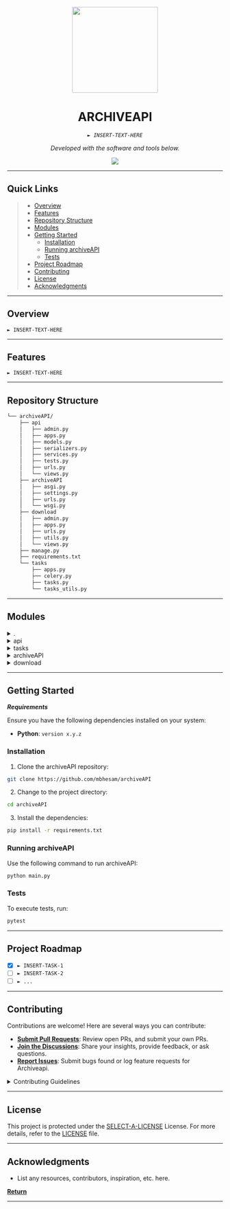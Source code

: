 <p align="center">
  <img src="https://github.com/mbhesam/archiveAPI/blob/main/cover.png" width="200" />
</p>
<p align="center">
    <h1 align="center">ARCHIVEAPI</h1>
</p>
<p align="center">
    <em><code>► INSERT-TEXT-HERE</code></em>
</p>
<p align="center">
	<!-- Shields.io badges not used with skill icons. --><p>
<p align="center">
		<em>Developed with the software and tools below.</em>
</p>
<p align="center">
	<a href="https://skillicons.dev">
		<img src="https://skillicons.dev/icons?i=md,py">
	</a></p>
<hr>

##  Quick Links

> - [ Overview](#-overview)
> - [ Features](#-features)
> - [ Repository Structure](#-repository-structure)
> - [ Modules](#-modules)
> - [ Getting Started](#-getting-started)
>   - [ Installation](#-installation)
>   - [ Running archiveAPI](#-running-archiveAPI)
>   - [ Tests](#-tests)
> - [ Project Roadmap](#-project-roadmap)
> - [ Contributing](#-contributing)
> - [ License](#-license)
> - [ Acknowledgments](#-acknowledgments)

---

##  Overview

<code>► INSERT-TEXT-HERE</code>

---

##  Features

<code>► INSERT-TEXT-HERE</code>

---

##  Repository Structure

```sh
└── archiveAPI/
    ├── api
    │   ├── admin.py
    │   ├── apps.py
    │   ├── models.py
    │   ├── serializers.py
    │   ├── services.py
    │   ├── tests.py
    │   ├── urls.py
    │   └── views.py
    ├── archiveAPI
    │   ├── asgi.py
    │   ├── settings.py
    │   ├── urls.py
    │   └── wsgi.py
    ├── download
    │   ├── admin.py
    │   ├── apps.py
    │   ├── urls.py
    │   ├── utils.py
    │   └── views.py
    ├── manage.py
    ├── requirements.txt
    └── tasks
        ├── apps.py
        ├── celery.py
        ├── tasks.py
        └── tasks_utils.py
```

---

##  Modules

<details closed><summary>.</summary>

| File                                                                                   | Summary                         |
| ---                                                                                    | ---                             |
| [.gitignore](https://github.com/mbhesam/archiveAPI/blob/master/.gitignore)             | <code>► INSERT-TEXT-HERE</code> |
| [requirements.txt](https://github.com/mbhesam/archiveAPI/blob/master/requirements.txt) | <code>► INSERT-TEXT-HERE</code> |
| [manage.py](https://github.com/mbhesam/archiveAPI/blob/master/manage.py)               | <code>► INSERT-TEXT-HERE</code> |

</details>

<details closed><summary>api</summary>

| File                                                                                   | Summary                         |
| ---                                                                                    | ---                             |
| [admin.py](https://github.com/mbhesam/archiveAPI/blob/master/api/admin.py)             | <code>► INSERT-TEXT-HERE</code> |
| [views.py](https://github.com/mbhesam/archiveAPI/blob/master/api/views.py)             | <code>► INSERT-TEXT-HERE</code> |
| [apps.py](https://github.com/mbhesam/archiveAPI/blob/master/api/apps.py)               | <code>► INSERT-TEXT-HERE</code> |
| [tests.py](https://github.com/mbhesam/archiveAPI/blob/master/api/tests.py)             | <code>► INSERT-TEXT-HERE</code> |
| [services.py](https://github.com/mbhesam/archiveAPI/blob/master/api/services.py)       | <code>► INSERT-TEXT-HERE</code> |
| [models.py](https://github.com/mbhesam/archiveAPI/blob/master/api/models.py)           | <code>► INSERT-TEXT-HERE</code> |
| [serializers.py](https://github.com/mbhesam/archiveAPI/blob/master/api/serializers.py) | <code>► INSERT-TEXT-HERE</code> |
| [urls.py](https://github.com/mbhesam/archiveAPI/blob/master/api/urls.py)               | <code>► INSERT-TEXT-HERE</code> |

</details>

<details closed><summary>tasks</summary>

| File                                                                                     | Summary                         |
| ---                                                                                      | ---                             |
| [tasks.py](https://github.com/mbhesam/archiveAPI/blob/master/tasks/tasks.py)             | <code>► INSERT-TEXT-HERE</code> |
| [apps.py](https://github.com/mbhesam/archiveAPI/blob/master/tasks/apps.py)               | <code>► INSERT-TEXT-HERE</code> |
| [tasks_utils.py](https://github.com/mbhesam/archiveAPI/blob/master/tasks/tasks_utils.py) | <code>► INSERT-TEXT-HERE</code> |
| [celery.py](https://github.com/mbhesam/archiveAPI/blob/master/tasks/celery.py)           | <code>► INSERT-TEXT-HERE</code> |

</details>

<details closed><summary>archiveAPI</summary>

| File                                                                                    | Summary                         |
| ---                                                                                     | ---                             |
| [asgi.py](https://github.com/mbhesam/archiveAPI/blob/master/archiveAPI/asgi.py)         | <code>► INSERT-TEXT-HERE</code> |
| [wsgi.py](https://github.com/mbhesam/archiveAPI/blob/master/archiveAPI/wsgi.py)         | <code>► INSERT-TEXT-HERE</code> |
| [settings.py](https://github.com/mbhesam/archiveAPI/blob/master/archiveAPI/settings.py) | <code>► INSERT-TEXT-HERE</code> |
| [urls.py](https://github.com/mbhesam/archiveAPI/blob/master/archiveAPI/urls.py)         | <code>► INSERT-TEXT-HERE</code> |

</details>

<details closed><summary>download</summary>

| File                                                                            | Summary                         |
| ---                                                                             | ---                             |
| [admin.py](https://github.com/mbhesam/archiveAPI/blob/master/download/admin.py) | <code>► INSERT-TEXT-HERE</code> |
| [views.py](https://github.com/mbhesam/archiveAPI/blob/master/download/views.py) | <code>► INSERT-TEXT-HERE</code> |
| [utils.py](https://github.com/mbhesam/archiveAPI/blob/master/download/utils.py) | <code>► INSERT-TEXT-HERE</code> |
| [apps.py](https://github.com/mbhesam/archiveAPI/blob/master/download/apps.py)   | <code>► INSERT-TEXT-HERE</code> |
| [urls.py](https://github.com/mbhesam/archiveAPI/blob/master/download/urls.py)   | <code>► INSERT-TEXT-HERE</code> |

</details>

---

##  Getting Started

***Requirements***

Ensure you have the following dependencies installed on your system:

* **Python**: `version x.y.z`

###  Installation

1. Clone the archiveAPI repository:

```sh
git clone https://github.com/mbhesam/archiveAPI
```

2. Change to the project directory:

```sh
cd archiveAPI
```

3. Install the dependencies:

```sh
pip install -r requirements.txt
```

###  Running archiveAPI

Use the following command to run archiveAPI:

```sh
python main.py
```

###  Tests

To execute tests, run:

```sh
pytest
```

---

##  Project Roadmap

- [X] `► INSERT-TASK-1`
- [ ] `► INSERT-TASK-2`
- [ ] `► ...`

---

##  Contributing

Contributions are welcome! Here are several ways you can contribute:

- **[Submit Pull Requests](https://github/mbhesam/archiveAPI/blob/main/CONTRIBUTING.md)**: Review open PRs, and submit your own PRs.
- **[Join the Discussions](https://github/mbhesam/archiveAPI/discussions)**: Share your insights, provide feedback, or ask questions.
- **[Report Issues](https://github/mbhesam/archiveAPI/issues)**: Submit bugs found or log feature requests for Archiveapi.

<details closed>
    <summary>Contributing Guidelines</summary>

1. **Fork the Repository**: Start by forking the project repository to your GitHub account.
2. **Clone Locally**: Clone the forked repository to your local machine using a Git client.
   ```sh
   git clone https://github.com/mbhesam/archiveAPI
   ```
3. **Create a New Branch**: Always work on a new branch, giving it a descriptive name.
   ```sh
   git checkout -b new-feature-x
   ```
4. **Make Your Changes**: Develop and test your changes locally.
5. **Commit Your Changes**: Commit with a clear message describing your updates.
   ```sh
   git commit -m 'Implemented new feature x.'
   ```
6. **Push to GitHub**: Push the changes to your forked repository.
   ```sh
   git push origin new-feature-x
   ```
7. **Submit a Pull Request**: Create a PR against the original project repository. Clearly describe the changes and their motivations.

Once your PR is reviewed and approved, it will be merged into the main branch.

</details>

---

##  License

This project is protected under the [SELECT-A-LICENSE](https://choosealicense.com/licenses) License. For more details, refer to the [LICENSE](https://choosealicense.com/licenses/) file.

---

##  Acknowledgments

- List any resources, contributors, inspiration, etc. here.

[**Return**](#-quick-links)

---
